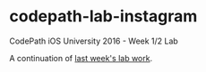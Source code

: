 # codepath-lab-instagram
CodePath iOS University 2016 - Week 1/2 Lab


A continuation of [last week's lab work](https://github.com/Andobas/Instagram).
